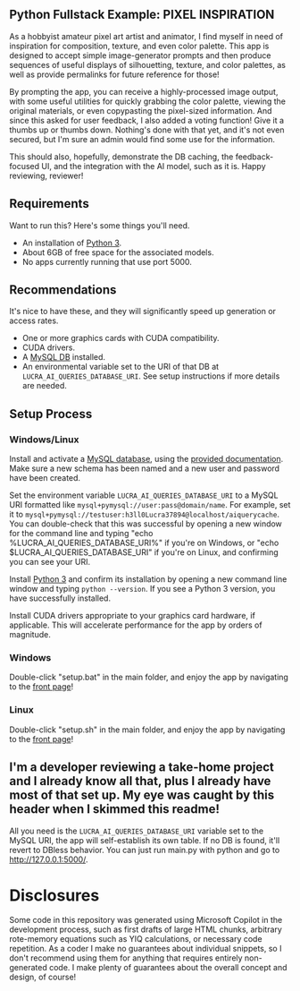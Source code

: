 ## Python Fullstack Example: PIXEL INSPIRATION
As a hobbyist amateur pixel art artist and animator, I find myself in need of inspiration for composition, texture, and even color palette. This app is designed to accept simple image-generator prompts and then produce sequences of useful displays of silhouetting, texture, and color palettes, as well as provide permalinks for future reference for those!

By prompting the app, you can receive a highly-processed image output, with some useful utilities for quickly grabbing the color palette, viewing the original materials, or even copypasting the pixel-sized information. And since this asked for user feedback, I also added a voting function! Give it a thumbs up or thumbs down. Nothing's done with that yet, and it's not even secured, but I'm sure an admin would find some use for the information.

This should also, hopefully, demonstrate the DB caching, the feedback-focused UI, and the integration with the AI model, such as it is. Happy reviewing, reviewer!

## Requirements

Want to run this? Here's some things you'll need.
- An installation of [Python 3](https://www.python.org/downloads/).
- About 6GB of free space for the associated models.
- No apps currently running that use port 5000.

## Recommendations
It's nice to have these, and they will significantly speed up generation or access rates.
- One or more graphics cards with CUDA compatibility.
- CUDA drivers.
- A [MySQL DB](https://dev.mysql.com/downloads/installer/) installed.
- An environmental variable set to the URI of that DB at `LUCRA_AI_QUERIES_DATABASE_URI`. See setup instructions if more details are needed.

## Setup Process
### Windows/Linux
Install and activate a [MySQL database](https://dev.mysql.com/downloads/installer/), using the [provided documentation](https://dev.mysql.com/doc/mysql-getting-started/en/). Make sure a new schema has been named and a new user and password have been created.

Set the environment variable `LUCRA_AI_QUERIES_DATABASE_URI` to a MySQL URI formatted like `mysql+pymysql://user:pass@domain/name`. For example, set it to `mysql+pymysql://testuser:h3ll0Lucra37894@localhost/aiquerycache`. You can double-check that this was successful by opening a new window for the command line and typing "echo %LUCRA_AI_QUERIES_DATABASE_URI%" if you're on Windows, or "echo $LUCRA_AI_QUERIES_DATABASE_URI" if you're on Linux, and confirming you can see your URI.

Install [Python 3](https://www.python.org/downloads/) and confirm its installation by opening a new command line window and typing `python --version`. If you see a Python 3 version, you have successfully installed.

Install CUDA drivers appropriate to your graphics card hardware, if applicable. This will accelerate performance for the app by orders of magnitude.

### Windows
Double-click "setup.bat" in the main folder, and enjoy the app by navigating to the [front page](http://127.0.0.1:5000/)!

### Linux
Double-click "setup.sh" in the main folder, and enjoy the app by navigating to the [front page](http://127.0.0.1:5000/)!



## I'm a developer reviewing a take-home project and I already know all that, plus I already have most of that set up. My eye was caught by this header when I skimmed this readme!

All you need is the `LUCRA_AI_QUERIES_DATABASE_URI` variable set to the MySQL URI, the app will self-establish its own table. If no DB is found, it'll revert to DBless behavior. You can just run main.py with python and go to http://127.0.0.1:5000/.

# Disclosures
Some code in this repository was generated using Microsoft Copilot in the development process, such as first drafts of large HTML chunks, arbitrary rote-memory equations such as YIQ calculations, or necessary code repetition. As a coder I make no guarantees about individual snippets, so I don't recommend using them for anything that requires entirely non-generated code. I make plenty of guarantees about the overall concept and design, of course!
